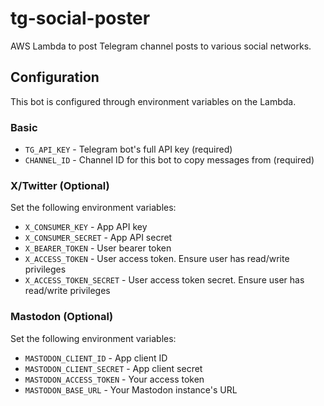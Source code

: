 # tg-social-poster
AWS Lambda to post Telegram channel posts to various social networks.

## Configuration
This bot is configured through environment variables on the Lambda.

### Basic
- `TG_API_KEY` - Telegram bot's full API key (required)
- `CHANNEL_ID` - Channel ID for this bot to copy messages from (required)

### X/Twitter (Optional)

Set the following environment variables:

- `X_CONSUMER_KEY` - App API key
- `X_CONSUMER_SECRET` - App API secret
- `X_BEARER_TOKEN` - User bearer token
- `X_ACCESS_TOKEN` - User access token.  Ensure user has read/write privileges
- `X_ACCESS_TOKEN_SECRET` - User access token secret.  Ensure user has read/write privileges

### Mastodon (Optional)

Set the following environment variables:

- `MASTODON_CLIENT_ID` - App client ID
- `MASTODON_CLIENT_SECRET` - App client secret
- `MASTODON_ACCESS_TOKEN` - Your access token
- `MASTODON_BASE_URL` - Your Mastodon instance's URL
